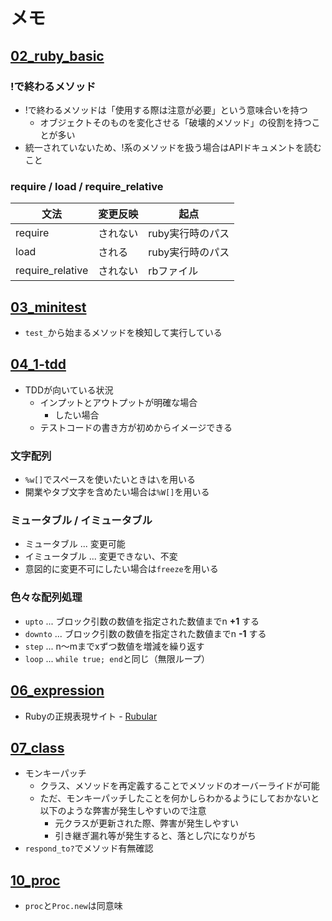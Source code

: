 # メモ

## [02_ruby_basic](./02_ruby_basic)

### !で終わるメソッド

- !で終わるメソッドは「使用する際は注意が必要」という意味合いを持つ
  - オブジェクトそのものを変化させる「破壊的メソッド」の役割を持つことが多い
- 統一されていないため、!系のメソッドを扱う場合はAPIドキュメントを読むこと

### require / load / require_relative

文法 | 変更反映 | 起点
--- | --- | ---
require | されない | ruby実行時のパス
load | される | ruby実行時のパス
require_relative | されない | rbファイル

## [03_minitest](./03_minitest)

- `test_`から始まるメソッドを検知して実行している

## [04_1-tdd](./04_1-tdd)

- TDDが向いている状況
  - インプットとアウトプットが明確な場合
    - したい場合
  - テストコードの書き方が初めからイメージできる

### 文字配列

- `%w[]`でスペースを使いたいときは`\`を用いる
- 開業やタブ文字を含めたい場合は`%W[]`を用いる

### ミュータブル / イミュータブル

- ミュータブル ... 変更可能
- イミュータブル ... 変更できない、不変
- 意図的に変更不可にしたい場合は`freeze`を用いる

### 色々な配列処理

- `upto` ... ブロック引数の数値を指定された数値までn **+1** する
- `downto` ... ブロック引数の数値を指定された数値までn **-1** する
- `step` ... n〜mまでxずつ数値を増減を繰り返す
- `loop` ... `while true; end`と同じ（無限ループ）

## [06_expression](./06_expression)

- Rubyの正規表現サイト - [Rubular](https://rubular.com)

## [07_class](./07_class)

- モンキーパッチ
  - クラス、メソッドを再定義することでメソッドのオーバーライドが可能
  - ただ、モンキーパッチしたことを何かしらわかるようにしておかないと以下のような弊害が発生しやすいので注意
    - 元クラスが更新された際、弊害が発生しやすい
    - 引き継ぎ漏れ等が発生すると、落とし穴になりがち
- `respond_to?`でメソッド有無確認

## [10_proc](./10_proc)

- `proc`と`Proc.new`は同意味
